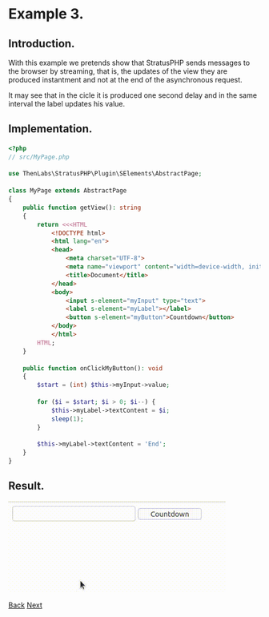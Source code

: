 
# Example 3.

## Introduction.

With this example we pretends show that StratusPHP sends messages to the browser by streaming, that is, the updates of the view they are produced instantment and not at the end of the asynchronous request.

It may see that in the cicle it is produced one second delay and in the same interval the label updates his value.

## Implementation.

```php
<?php
// src/MyPage.php

use ThenLabs\StratusPHP\Plugin\SElements\AbstractPage;

class MyPage extends AbstractPage
{
    public function getView(): string
    {
        return <<<HTML
            <!DOCTYPE html>
            <html lang="en">
            <head>
                <meta charset="UTF-8">
                <meta name="viewport" content="width=device-width, initial-scale=1.0">
                <title>Document</title>
            </head>
            <body>
                <input s-element="myInput" type="text">
                <label s-element="myLabel"></label>
                <button s-element="myButton">Countdown</button>
            </body>
            </html>
        HTML;
    }

    public function onClickMyButton(): void
    {
        $start = (int) $this->myInput->value;

        for ($i = $start; $i > 0; $i--) {
            $this->myLabel->textContent = $i;
            sleep(1);
        }

        $this->myLabel->textContent = 'End';
    }
}
```

## Result.

![](result.gif)

<a class="float-left" href="../2/example.md">Back</a>
<a class="float-right" href="../4/example.md">Next</a>
